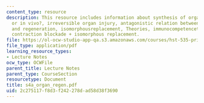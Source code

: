 ```yaml
---
content_type: resource
description: This resource includes information about synthesis of organs, in vitro
  or in vivo?, irreversible organ injury, antagonistic relation between contraction
  and regeneration, isomorphousreplacement, Theories, immunocompetencetheory, and
  contraction blockade + isomorphous replacement.
file: https://ol-ocw-studio-app-qa.s3.amazonaws.com/courses/hst-535-principles-and-practice-of-tissue-engineering-fall-2004/2c275117f8d3f242278dad58d38f3690_s4a_organ_regen.pdf
file_type: application/pdf
learning_resource_types:
- Lecture Notes
ocw_type: OCWFile
parent_title: Lecture Notes
parent_type: CourseSection
resourcetype: Document
title: s4a_organ_regen.pdf
uid: 2c275117-f8d3-f242-278d-ad58d38f3690
---
```

